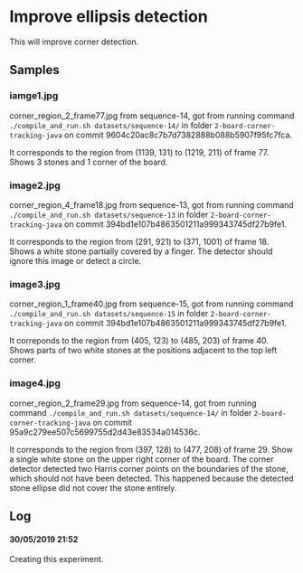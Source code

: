 Improve ellipsis detection
==========================

This will improve corner detection.

Samples
-------

### iamge1.jpg

corner_region_2_frame77.jpg from sequence-14, got from running command
`./compile_and_run.sh datasets/sequence-14/` in folder
`2-board-corner-tracking-java` on commit
9604c20ac8c7b7d7382888b088b5907f95fc7fca.

It corresponds to the region from (1139, 131) to (1219, 211) of frame 77.
Shows 3 stones and 1 corner of the board.

### image2.jpg

corner_region_4_frame18.jpg from sequence-13, got from running command
`./compile_and_run.sh datasets/sequence-13` in folder
`2-board-corner-tracking-java` on commit
394bd1e107b4863501211a999343745df27b9fe1.

It corresponds to the region from (291, 921) to (371, 1001) of frame 18.
Shows a white stone partially covered by a finger. The detector should
ignore this image or detect a circle.

### image3.jpg

corner_region_1_frame40.jpg from sequence-15, got from running command
`./compile_and_run.sh datasets/sequence-15` in folder
`2-board-corner-tracking-java` on commit
394bd1e107b4863501211a999343745df27b9fe1.

It correponds to the region from (405, 123) to (485, 203) of frame 40.
Shows parts of two white stones at the positions adjacent to the top
left corner.

### image4.jpg

corner_region_2_frame29.jpg from sequence-14, got from running command
`./compile_and_run.sh datasets/sequence-14/` in folder
`2-board-corner-tracking-java` on commit
95a9c279ee507c5699755d2d43e83534a014536c.

It corresponds to the region from (397, 128) to (477, 208) of frame 29.
Show a single white stone on the upper right corner of the board. The
corner detector detected two Harris corner points on the boundaries of
the stone, which should not have been detected. This happened because
the detected stone ellipse did not cover the stone entirely.

Log
---

#### 30/05/2019 21:52

Creating this experiment. 
